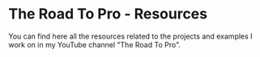 # The Road To Pro - Resources
You can find here all the resources related to the projects and examples I work on in my YouTube channel "The Road To Pro".
